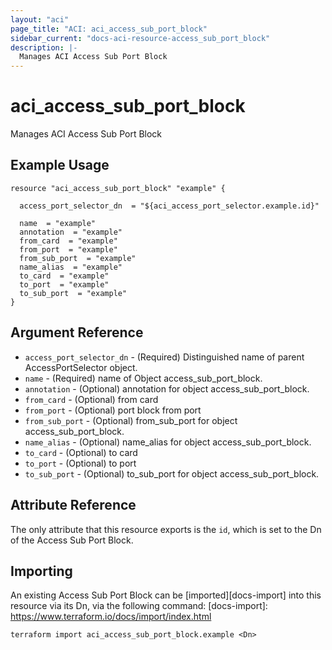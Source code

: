 ```yaml
---
layout: "aci"
page_title: "ACI: aci_access_sub_port_block"
sidebar_current: "docs-aci-resource-access_sub_port_block"
description: |-
  Manages ACI Access Sub Port Block
---
```


# aci_access_sub_port_block #
Manages ACI Access Sub Port Block

## Example Usage ##

```hcl
resource "aci_access_sub_port_block" "example" {

  access_port_selector_dn  = "${aci_access_port_selector.example.id}"

  name  = "example"
  annotation  = "example"
  from_card  = "example"
  from_port  = "example"
  from_sub_port  = "example"
  name_alias  = "example"
  to_card  = "example"
  to_port  = "example"
  to_sub_port  = "example"
}
```
## Argument Reference ##
* `access_port_selector_dn` - (Required) Distinguished name of parent AccessPortSelector object.
* `name` - (Required) name of Object access_sub_port_block.
* `annotation` - (Optional) annotation for object access_sub_port_block.
* `from_card` - (Optional) from card
* `from_port` - (Optional) port block from port
* `from_sub_port` - (Optional) from_sub_port for object access_sub_port_block.
* `name_alias` - (Optional) name_alias for object access_sub_port_block.
* `to_card` - (Optional) to card
* `to_port` - (Optional) to port
* `to_sub_port` - (Optional) to_sub_port for object access_sub_port_block.



## Attribute Reference

The only attribute that this resource exports is the `id`, which is set to the
Dn of the Access Sub Port Block.

## Importing ##

An existing Access Sub Port Block can be [imported][docs-import] into this resource via its Dn, via the following command:
[docs-import]: https://www.terraform.io/docs/import/index.html


```
terraform import aci_access_sub_port_block.example <Dn>
```